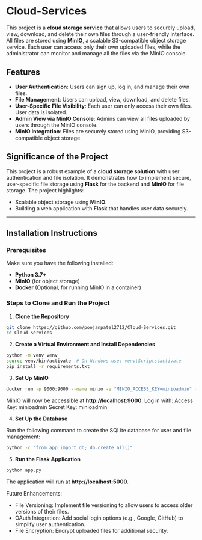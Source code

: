 # Cloud-Services

This project is a **cloud storage service** that allows users to securely upload, view, download, and delete their own files through a user-friendly interface. All files are stored using **MinIO**, a scalable S3-compatible object storage service. Each user can access only their own uploaded files, while the administrator can monitor and manage all the files via the MinIO console.

## Features

- **User Authentication**: Users can sign up, log in, and manage their own files.
- **File Management**: Users can upload, view, download, and delete files.
- **User-Specific File Visibility**: Each user can only access their own files. User data is isolated.
- **Admin View via MinIO Console**: Admins can view all files uploaded by users through the MinIO console.
- **MinIO Integration**: Files are securely stored using MinIO, providing S3-compatible object storage.

## Significance of the Project

This project is a robust example of a **cloud storage solution** with user authentication and file isolation. It demonstrates how to implement secure, user-specific file storage using **Flask** for the backend and **MinIO** for file storage. The project highlights:
- Scalable object storage using **MinIO**.
- Building a web application with **Flask** that handles user data securely.

---

## Installation Instructions

### Prerequisites
Make sure you have the following installed:
- **Python 3.7+**
- **MinIO** (for object storage)
- **Docker** (Optional, for running MinIO in a container)

### Steps to Clone and Run the Project

1. **Clone the Repository**

```bash
git clone https://github.com/poojanpatel2712/Cloud-Services.git
cd Cloud-Services
```


2. **Create a Virtual Environment and Install Dependencies**

```bash
python -m venv venv
source venv/bin/activate  # On Windows use: venv\Scripts\activate
pip install -r requirements.txt
```

3. **Set Up MinIO**

```bash
docker run -p 9000:9000 --name minio -e "MINIO_ACCESS_KEY=minioadmin" -e "MINIO_SECRET_KEY=minioadmin" minio/minio server /data
```

MinIO will now be accessible at **http://localhost:9000**. Log in with:
Access Key: minioadmin
Secret Key: minioadmin

4. **Set Up the Database**

Run the following command to create the SQLite database for user and file management:

```bash
python -c "from app import db; db.create_all()"
```

5. **Run the Flask Application**

```bash
python app.py
```

The application will run at **http://localhost:5000**.

Future Enhancements:
- File Versioning: Implement file versioning to allow users to access older versions of their files.
- OAuth Integration: Add social login options (e.g., Google, GitHub) to simplify user authentication.
- File Encryption: Encrypt uploaded files for additional security.

